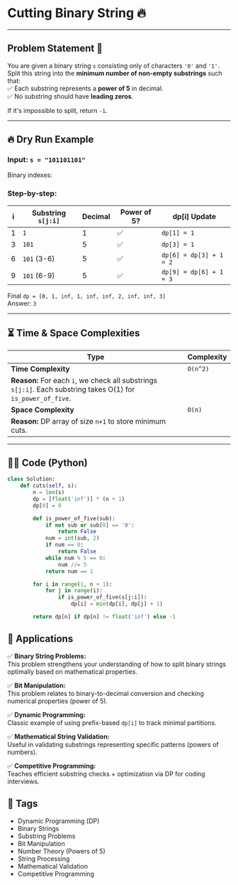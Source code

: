 # Cutting Binary String 🔥

---

## Problem Statement 📄
You are given a binary string `s` consisting only of characters `'0'` and `'1'`.  
Split this string into the **minimum number of non-empty substrings** such that:  
✅ Each substring represents a **power of 5** in decimal.  
✅ No substring should have **leading zeros**.

If it's impossible to split, return `-1`.

---

## 🔥 Dry Run Example

### Input: `s = "101101101"`

Binary indexes:

### Step-by-step:

| i  | Substring `s[j:i]` | Decimal | Power of 5? | dp[i] Update |
|----|---------------------|---------|-------------|-------------|
| 1  | `1`                 | 1       | ✅           | `dp[1] = 1` |
| 3  | `101`               | 5       | ✅           | `dp[3] = 1` |
| 6  | `101` (3-6)         | 5       | ✅           | `dp[6] = dp[3] + 1 = 2` |
| 9  | `101` (6-9)         | 5       | ✅           | `dp[9] = dp[6] + 1 = 3` |

Final `dp = [0, 1, inf, 1, inf, inf, 2, inf, inf, 3]`  
Answer: `3`

---

## ⏳ Time & Space Complexities

| Type   | Complexity |
|--------|------------|
| **Time Complexity**   | `O(n^2)`  |
| **Reason:** For each `i`, we check all substrings `s[j:i]`. Each substring takes O(1) for `is_power_of_five`. |
| **Space Complexity**  | `O(n)`    |
| **Reason:** DP array of size `n+1` to store minimum cuts. |

---


## 👨‍💻 Code (Python)

```python
class Solution:
    def cuts(self, s):
        n = len(s)
        dp = [float('inf')] * (n + 1)
        dp[0] = 0

        def is_power_of_five(sub):
            if not sub or sub[0] == '0':
                return False
            num = int(sub, 2)
            if num == 0:
                return False
            while num % 5 == 0:
                num //= 5
            return num == 1

        for i in range(1, n + 1):
            for j in range(i):
                if is_power_of_five(s[j:i]):
                    dp[i] = min(dp[i], dp[j] + 1)

        return dp[n] if dp[n] != float('inf') else -1
```


## 🚀 Applications

✅ **Binary String Problems:**  
This problem strengthens your understanding of how to split binary strings optimally based on mathematical properties.

✅ **Bit Manipulation:**  
This problem relates to binary-to-decimal conversion and checking numerical properties (power of 5).

✅ **Dynamic Programming:**  
Classic example of using prefix-based `dp[i]` to track minimal partitions.

✅ **Mathematical String Validation:**  
Useful in validating substrings representing specific patterns (powers of numbers).

✅ **Competitive Programming:**  
Teaches efficient substring checks + optimization via DP for coding interviews.

## 🔖 Tags

- Dynamic Programming (DP)
- Binary Strings
- Substring Problems
- Bit Manipulation
- Number Theory (Powers of 5)
- String Processing
- Mathematical Validation
- Competitive Programming

